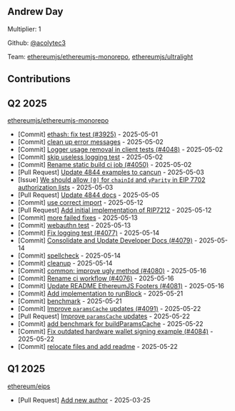 
## Andrew Day
Multiplier: 1

Github: [@acolytec3](https://github.com/acolytec3)

Team: [ethereumjs/ethereumjs-monorepo](https://github.com/ethereumjs/ethereumjs-monorepo/pulls?q=is%3Apr+author%3Aacolytec3+), [ethereumjs/ultralight](https://github.com/ethereumjs/ultralight/pulls?q=is%3Apr+author%3Aacolytec3+)

## Contributions

## Q2 2025


[ethereumjs/ethereumjs-monorepo](https://github.com/ethereumjs/ethereumjs-monorepo)
* [Commit] [ethash: fix test (#3925)](https://github.com/ethereumjs/ethereumjs-monorepo/commit/2b2ff838c18d924c4b323bd85b17a636cdd394fa) - 2025-05-01
* [Commit] [clean up error messages](https://github.com/ethereumjs/ethereumjs-monorepo/commit/e4fbfcb5afa2fc51b267e8b40a962e154dada8da) - 2025-05-02
* [Commit] [Logger usage removal in client tests (#4048)](https://github.com/ethereumjs/ethereumjs-monorepo/commit/f041a6833127a061288ebc94b0c90fc928875ffa) - 2025-05-02
* [Commit] [skip useless logging test](https://github.com/ethereumjs/ethereumjs-monorepo/commit/6c2a12740e5fbea25c95bb5d13141c1b14b644dd) - 2025-05-02
* [Commit] [Rename static build ci job (#4050)](https://github.com/ethereumjs/ethereumjs-monorepo/commit/e300b10b35ca70917de555ec6080e8bacc4495f1) - 2025-05-02
* [Pull Request] [Update 4844 examples to cancun](https://github.com/ethereumjs/ethereumjs-monorepo/pull/4058) - 2025-05-03
* [Issue] [We should allow `[0]` for `chainId` and `yParity` in EIP 7702 authorization lists](https://github.com/ethereumjs/ethereumjs-monorepo/issues/4057) - 2025-05-03
* [Pull Request] [Update 4844 docs](https://github.com/ethereumjs/ethereumjs-monorepo/pull/4065) - 2025-05-05
* [Commit] [use correct import](https://github.com/ethereumjs/ethereumjs-monorepo/commit/6116c36171280716f5918ece5cdf747b667c7e0a) - 2025-05-12
* [Pull Request] [Add initial implementation of RIP7212](https://github.com/ethereumjs/ethereumjs-monorepo/pull/4075) - 2025-05-12
* [Commit] [more failed fixes](https://github.com/ethereumjs/ethereumjs-monorepo/commit/c3cc64f8053db0c86f364aafc5897f6af9f8d598) - 2025-05-13
* [Commit] [webauthn test](https://github.com/ethereumjs/ethereumjs-monorepo/commit/f4e1f02120e831fe30c98773daf7b291fa17014d) - 2025-05-13
* [Commit] [Fix logging test (#4077)](https://github.com/ethereumjs/ethereumjs-monorepo/commit/88f0560ae1f58d7bb1e21ba08ddc97842d6960d5) - 2025-05-14
* [Commit] [Consolidate and Update Developer Docs (#4079)](https://github.com/ethereumjs/ethereumjs-monorepo/commit/3bb0617fc6e0c75110c0c198288ab2788f6dab2e) - 2025-05-14
* [Commit] [spellcheck](https://github.com/ethereumjs/ethereumjs-monorepo/commit/afaa65aa7f0717fc2de5b5559fc19053f9890a95) - 2025-05-14
* [Commit] [cleanup](https://github.com/ethereumjs/ethereumjs-monorepo/commit/a1e01b1a78b8fbf292cb32082dad72ecfa154a83) - 2025-05-14
* [Commit] [common: improve ugly method (#4080)](https://github.com/ethereumjs/ethereumjs-monorepo/commit/539aaed2bdf0148ef488d6642cdefbd386802c88) - 2025-05-16
* [Commit] [Rename ci workflow (#4076)](https://github.com/ethereumjs/ethereumjs-monorepo/commit/d0ff5b8bf9caca59199bff10f6eb975965906cbc) - 2025-05-16
* [Commit] [Update README EthereumJS Footers (#4081)](https://github.com/ethereumjs/ethereumjs-monorepo/commit/5eaf56a1944f7aaab2430e0b17e85ec15b6067c1) - 2025-05-16
* [Commit] [Add implementation to runBlock](https://github.com/ethereumjs/ethereumjs-monorepo/commit/ade08b318cda8a12d0d238b4c82bb8e13df54278) - 2025-05-21
* [Commit] [benchmark](https://github.com/ethereumjs/ethereumjs-monorepo/commit/033f6526298cf57526eabe6ec1638ea7ae1f1a00) - 2025-05-21
* [Commit] [Improve `paramsCache` updates (#4091)](https://github.com/ethereumjs/ethereumjs-monorepo/commit/ae9e86ad3a3652bdf72b58cb2d6d0d2fa408582c) - 2025-05-22
* [Pull Request] [Improve `paramsCache` updates](https://github.com/ethereumjs/ethereumjs-monorepo/pull/4091) - 2025-05-22
* [Commit] [add benchmark for buildParamsCache](https://github.com/ethereumjs/ethereumjs-monorepo/commit/c81518e55ed418775ea0a12be7f9d32aaa2785de) - 2025-05-22
* [Commit] [Fix outdated hardware wallet signing example (#4084)](https://github.com/ethereumjs/ethereumjs-monorepo/commit/98cb6842436f7e8105a8584cd1b57912da064ef8) - 2025-05-22
* [Commit] [relocate files and add readme](https://github.com/ethereumjs/ethereumjs-monorepo/commit/8888d904e8c7e51b734d98e83dadba66867467ff) - 2025-05-22
## Q1 2025

[ethereum/eips](https://github.com/ethereum/eips)
* [Pull Request] [Add new author](https://github.com/ethereum/EIPs/pull/9538) - 2025-03-25
